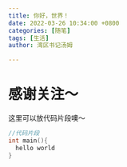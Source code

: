 ```yaml
---
title: 你好，世界！
date: 2022-03-26 10:34:00 +0800
categories: [随笔]
tags: [生活]
author: 湾区书记汤姆

---
```


# 感谢关注～ 


这里可以放代码片段噢～
```c++
//代码片段
int main(){
  hello world
}
```